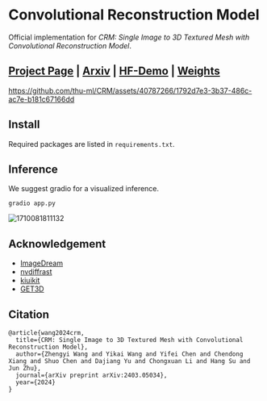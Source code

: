 # Convolutional Reconstruction Model

Official implementation for *CRM: Single Image to 3D Textured Mesh with Convolutional Reconstruction Model*.

## [Project Page](https://ml.cs.tsinghua.edu.cn/~zhengyi/CRM/) | [Arxiv](https://arxiv.org/abs/2403.05034) | [HF-Demo](https://huggingface.co/spaces/Zhengyi/CRM) | [Weights](https://huggingface.co/Zhengyi/CRM)

https://github.com/thu-ml/CRM/assets/40787266/1792d7e3-3b37-486c-ac7e-b181c67166dd

## Install

Required packages are listed in `requirements.txt`.

## Inference

We suggest gradio for a visualized inference.

```
gradio app.py
```

![1710081811132](https://github.com/thu-ml/CRM/assets/40787266/04c5c503-6abc-408e-91f4-5d95cfdd41ab)

## Acknowledgement
- [ImageDream](https://github.com/bytedance/ImageDream)
- [nvdiffrast](https://github.com/NVlabs/nvdiffrast)
- [kiuikit](https://github.com/ashawkey/kiuikit)
- [GET3D](https://github.com/nv-tlabs/GET3D)

## Citation

```
@article{wang2024crm,
  title={CRM: Single Image to 3D Textured Mesh with Convolutional Reconstruction Model},
  author={Zhengyi Wang and Yikai Wang and Yifei Chen and Chendong Xiang and Shuo Chen and Dajiang Yu and Chongxuan Li and Hang Su and Jun Zhu},
  journal={arXiv preprint arXiv:2403.05034},
  year={2024}
}
```
